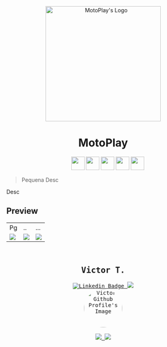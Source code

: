 <p align="center">
  <img src="https://scooter-project.vercel.app/_next/image?url=%2F_next%2Fstatic%2Fmedia%2Flogo_circular_df.53a27f5f.png&w=1920&q=75" alt="MotoPlay's Logo" width="300px">
</p>
  
<h1 align="center">MotoPlay</h1>
<div align="center">
    <ul type="none" align="center">
    <li>
        <img src="https://img.shields.io/badge/HTML5-E34F26?style=for-the-badge&logo=html5&logoColor=white" height="35px">
        <img src="https://img.shields.io/badge/JavaScript-F7DF1E?style=for-the-badge&logo=javascript&logoColor=black" height="35px">
        <a href="https://nextjs.org/"><img src="https://img.shields.io/badge/next.js-000000?style=for-the-badge&logo=nextdotjs&logoColor=white" height="35px"></a>
        <a href="https://nodejs.org/pt-br/"><img src="https://img.shields.io/badge/Node.js-43853D?style=for-the-badge&logo=node.js&logoColor=white" height="35px"></a>
        <img src="https://img.shields.io/badge/Sass-CC6699?style=for-the-badge&logo=sass&logoColor=white" height="35px">
        
 <!--<img src="https://img.shields.io/github/license/vitu1928/TaskManager?style=for-the-badge"> -->
</div>
<p>
  	<blockquote>Pequena Desc</blockquote>
    Desc
</p>
<div>

</div>
<div>
    <div>
        <h2>Preview</h2>
        <table>
            <tr>
                <td>Pg</td>
                <td>..</td>
                <td>...</td>
            </tr>
            <tr>
                <td><img src="screenshots/tela_inicial.png"></td>
                <td><img src="screenshots/info_tarefa.png"></td>
                <td><img src="screenshots/conclusao_tarefa.png"></td>
            </tr>
        </table>
    </div>
</div>
<br />
<div align="center">
    <div>
        <kbd>
            <h2>Victor T.</h2>
            <div>
                <a href="https://www.linkedin.com/in/victor-garcia-707824264/">
                    <img src="https://img.shields.io/badge/-Victor-blue?style=for-the-badge&logo=Linkedin&logoColor=white&link=https://www.linkedin.com/in/victor-garcia-707824264/" alt="Linkedin Badge">
                </a>
                <a href="https://stackoverflow.com/users/17405168/vizy">
                    <img src="https://img.shields.io/badge/Stack_Overflow-FE7A16?style=for-the-badge&logo=stack-overflow&logoColor=white">
                </a>
                <br />
            </div>
            <a href="https://github.com/vitu1928">
                <img style="border-radius: 50%;" src="https://avatars.githubusercontent.com/u/58984150?v=4" width="100px;" alt="Victor Github Profile's Image" />
                <br />
            </a>
            <div>
                <br />
                <a href="https://discordapp.com/users/731522255133081650">
                    <img src="https://img.shields.io/badge/Discord-5865F2?style=for-the-badge&logo=discord&logoColor=white">
                </a>
                <a href="https://steamcommunity.com/profiles/76561199090763008/">
                    <img src="https://img.shields.io/badge/Steam-000000?style=for-the-badge&logo=steam&logoColor=white">
                </a>
            </div>
        </kbd>
    </div>
</div>
